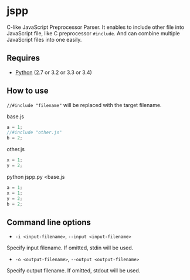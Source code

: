 jspp
======

C-like JavaScript Preprocessor Parser.
It enables to include other file into JavaScript file, like C preprocessor `#include`.
And can combine multiple JavaScript files into one easily.

## Requires

* [Python](https://www.python.org/) (2.7 or 3.2 or 3.3 or 3.4)

## How to use

`//#include "filename"` will be replaced with the target filename.

base.js
```js
a = 1;
//#include "other.js"
b = 2;
```

other.js
```js
x = 1;
y = 2;
```

python jspp.py \<base.js
```js
a = 1;
x = 1;
y = 2;
b = 2;
```

## Command line options

* `-i <input-filename>`, `--input <input-filename>`

Specify input filename.
If omitted, stdin will be used.

* `-o <output-filename>`, `--output <output-filename>`

Specify output filename.
If omitted, stdout will be used.
